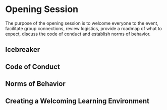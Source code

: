 # Opening Session

The purpose of the opening session is to welcome everyone to the event, facilitate group connections, review logistics, provide a roadmap of what to expect, discuss the code of conduct and establish norms of behavior.

## Icebreaker

## Code of Conduct

## Norms of Behavior

## Creating a Welcoming Learning Environment

